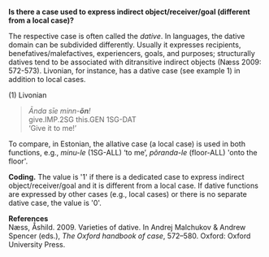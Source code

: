 **Is there a case used to express indirect object/receiver/goal (different from a local case)?**

The respective case is often called the *dative*. In languages, the dative domain can be subdivided differently. Usually it expresses recipients, benefatives/malefactives, experiencers, goals, and purposes; structurally datives tend to be associated with ditransitive indirect objects (Næss 2009: 572-573). Livonian, for instance, has a dative case (see example 1) in addition to local cases.

(1) Livonian<br/>
>*Ānda sīe minn-**õn**!*<br/>
>give.IMP.2SG this.GEN 1SG-DAT<br/>
>‘Give it to me!’<br/>

To compare, in Estonian, the allative case (a local case) is used in both functions, e.g., *minu-le* (1SG-ALL) ‘to me’, *põranda-le* (floor-ALL) 'onto the floor'. 

**Coding.** The value is '1' if there is a dedicated case to express indirect object/receiver/goal and it is different from a local case. If dative functions are expressed by other cases (e.g., local cases) or there is no separate dative case, the value is '0'.  

**References**<br/>
Næss, Ǻshild. 2009. Varieties of dative. In Andrej Malchukov & Andrew Spencer (eds.), *The Oxford handbook of case*, 572–580. Oxford: Oxford University Press.
